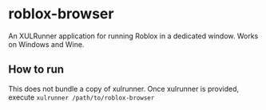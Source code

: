 # roblox-browser
An XULRunner application for running Roblox in a dedicated window. Works on Windows and Wine.
## How to run
This does not bundle a copy of xulrunner. Once xulrunner is provided, execute `xulrunner /path/to/roblox-browser`
